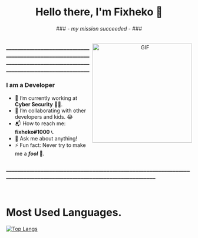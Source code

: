 <p>
  <h1 align="center"><b>Hello there, I'm Fixheko 👋</b></h1>
  <h6 align="center"> 
      <i>### - my mission succeeded - ###</i>
   </h6>
</p>

 <div align="center">
  <img align="right" height="270px" alt="GIF" src="https://fiverr-res.cloudinary.com/images/t_main1,q_auto,f_auto,q_auto,f_auto/attachments/delivery/asset/c6c2f0826f3a8e097d828541b2e87f38-1606936637/(29)/make-you-a-banner-for-your-osu-profile.gif" />
  </div>
  
  ### ____________________________________________________________________________________________________________________

### I am a Developer
- 🌱 I’m currently working at <strong>Cyber Security</strong> 🐱‍💻.
- 👯 I’m collaborating with other developers and kids. 😂
- 📬 How to reach me: <strong>fixheko#1000</strong> 📞.
- 💬 Ask me about anything!
- ⚡ Fun fact: Never try to make me a <strong><i>fool</i></strong> 🤡.

### ____________________________________________________________________________________________________________________

<br>


# Most Used Languages.
[![Top Langs](https://github-readme-stats.vercel.app/api/top-langs/?username=fixheko&show_icons=true&hide_border=true&theme=radical)]()
